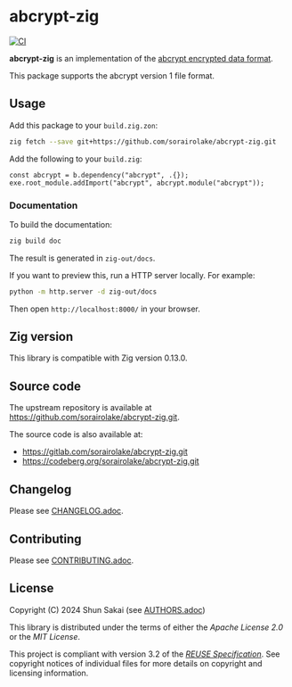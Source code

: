 <!--
SPDX-FileCopyrightText: 2024 Shun Sakai

SPDX-License-Identifier: Apache-2.0 OR MIT
-->

# abcrypt-zig

[![CI][ci-badge]][ci-url]

**abcrypt-zig** is an implementation of the [abcrypt encrypted data format].

This package supports the abcrypt version 1 file format.

## Usage

Add this package to your `build.zig.zon`:

```sh
zig fetch --save git+https://github.com/sorairolake/abcrypt-zig.git
```

Add the following to your `build.zig`:

```zig
const abcrypt = b.dependency("abcrypt", .{});
exe.root_module.addImport("abcrypt", abcrypt.module("abcrypt"));
```

### Documentation

To build the documentation:

```sh
zig build doc
```

The result is generated in `zig-out/docs`.

If you want to preview this, run a HTTP server locally. For example:

```sh
python -m http.server -d zig-out/docs
```

Then open `http://localhost:8000/` in your browser.

## Zig version

This library is compatible with Zig version 0.13.0.

## Source code

The upstream repository is available at
<https://github.com/sorairolake/abcrypt-zig.git>.

The source code is also available at:

- <https://gitlab.com/sorairolake/abcrypt-zig.git>
- <https://codeberg.org/sorairolake/abcrypt-zig.git>

## Changelog

Please see [CHANGELOG.adoc].

## Contributing

Please see [CONTRIBUTING.adoc].

## License

Copyright (C) 2024 Shun Sakai (see [AUTHORS.adoc])

This library is distributed under the terms of either the _Apache License 2.0_
or the _MIT License_.

This project is compliant with version 3.2 of the [_REUSE Specification_]. See
copyright notices of individual files for more details on copyright and
licensing information.

[ci-badge]: https://img.shields.io/github/actions/workflow/status/sorairolake/abcrypt-zig/CI.yaml?branch=develop&style=for-the-badge&logo=github&label=CI
[ci-url]: https://github.com/sorairolake/abcrypt-zig/actions?query=branch%3Adevelop+workflow%3ACI++
[abcrypt encrypted data format]: https://sorairolake.github.io/abcrypt/book/format.html
[CHANGELOG.adoc]: CHANGELOG.adoc
[CONTRIBUTING.adoc]: CONTRIBUTING.adoc
[AUTHORS.adoc]: AUTHORS.adoc
[_REUSE Specification_]: https://reuse.software/spec/
